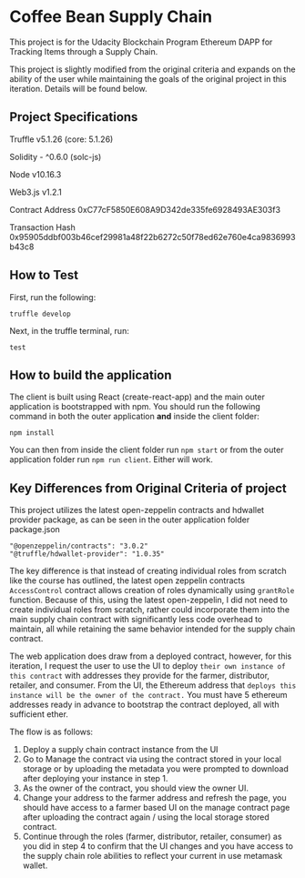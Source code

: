 ﻿# Coffee Bean Supply Chain
This project is for the Udacity Blockchain Program Ethereum DAPP for Tracking Items through a Supply Chain. 

This project is slightly modified from the original criteria and expands on the ability of the user while maintaining the goals of the original project in this iteration. Details will be found below.
## Project Specifications
Truffle v5.1.26 (core: 5.1.26)

Solidity - ^0.6.0 (solc-js)

Node v10.16.3

Web3.js v1.2.1

Contract Address 0xC77cF5850E608A9D342de335fe6928493AE303f3

Transaction Hash 0x95905ddbf003b46cef29981a48f22b6272c50f78ed62e760e4ca9836993b43c8
## How to Test
First, run the following:

    truffle develop
Next, in the truffle terminal, run:

    test

## How to build the application
The client is built using React (create-react-app) and the main outer application is bootstrapped with npm. You should run the following command in both the outer application **and** inside the client folder:

    npm install

You can then from inside the client folder run `npm start` or from the outer application folder run `npm run client`. Either will work.
##  Key Differences from Original Criteria of project
This project utilizes the latest open-zeppelin contracts and hdwallet provider package, as can be seen in the outer application folder package.json

    "@openzeppelin/contracts": "3.0.2"
    "@truffle/hdwallet-provider": "1.0.35"

The key difference is that instead of creating individual roles from scratch like the course has outlined, the latest open zeppelin contracts `AccessControl` contract allows creation of roles dynamically using `grantRole` function. Because of this, using the latest open-zeppelin, I did not need to create individual roles from scratch, rather could incorporate them into the main supply chain contract with significantly less code overhead to maintain, all while retaining the same behavior intended for the supply chain contract.

The web application does draw from a deployed contract, however, for this iteration, I request the user to use the UI to deploy `their own instance of this contract` with addresses they provide for the farmer, distributor, retailer, and consumer. From the UI, the Ethereum address that `deploys this instance will be the owner of the contract.` You must have 5 ethereum addresses ready in advance to bootstrap the contract deployed, all with sufficient ether.

The flow is as follows:

 1. Deploy a supply chain contract instance from the UI
 2. Go to Manage the contract via using the contract stored in your local storage or by uploading the metadata you were prompted to download after deploying your instance in step 1.
 3. As the owner of the contract, you should view the owner UI.
 4. Change your address to the farmer address and refresh the page, you should have access to a farmer based UI on the manage contract page after uploading the contract again / using the local storage stored contract.
 5. Continue through the roles (farmer, distributor, retailer, consumer) as you did in step 4 to confirm that the UI changes and you have access to the supply chain role abilities to reflect your current in use metamask wallet.

